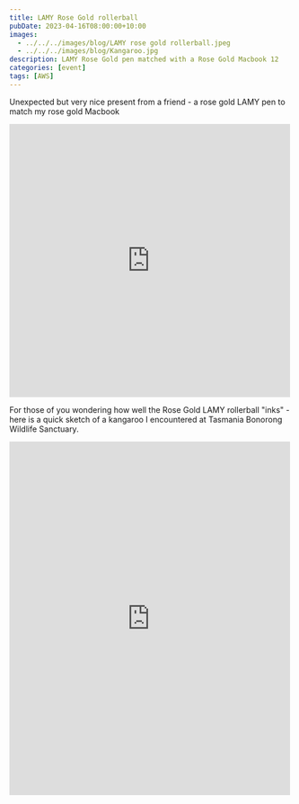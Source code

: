 ```yaml
---
title: LAMY Rose Gold rollerball
pubDate: 2023-04-16T08:00:00+10:00
images:
  - ../../../images/blog/LAMY rose gold rollerball.jpeg
  - ../../../images/blog/Kangaroo.jpg
description: LAMY Rose Gold pen matched with a Rose Gold Macbook 12
categories: [event]
tags: [AWS]
---
```


Unexpected but very nice present from a friend - a rose gold LAMY pen to match my rose gold Macbook

<iframe src="https://www.facebook.com/plugins/post.php?href=https%3A%2F%2Fwww.facebook.com%2Fchris1.tham%2Fposts%2Fpfbid02QBjjwKZH7s1aj8KmvY6RCLC2UpTu8P279sJ2EbMr8PLuvNTu6n6QgcoSFSLFxwRnl&show_text=true&width=500" width="500" height="486" style="border:none;overflow:hidden" scrolling="no" frameborder="0" allowfullscreen="true" allow="autoplay; clipboard-write; encrypted-media; picture-in-picture; web-share"></iframe>

For those of you wondering how well the Rose Gold LAMY rollerball "inks" - here is a quick sketch of a kangaroo I encountered at Tasmania Bonorong Wildlife Sanctuary.

<iframe src="https://www.facebook.com/plugins/post.php?href=https%3A%2F%2Fwww.facebook.com%2Fchris1.tham%2Fposts%2Fpfbid02VY7US4sfhwZoavQipxvA2hbiFf91kK6ufaTdVndCRXRdRLB6v5UKvqcUssumsmv2l&show_text=true&width=500" width="500" height="629" style="border:none;overflow:hidden" scrolling="no" frameborder="0" allowfullscreen="true" allow="autoplay; clipboard-write; encrypted-media; picture-in-picture; web-share"></iframe>
